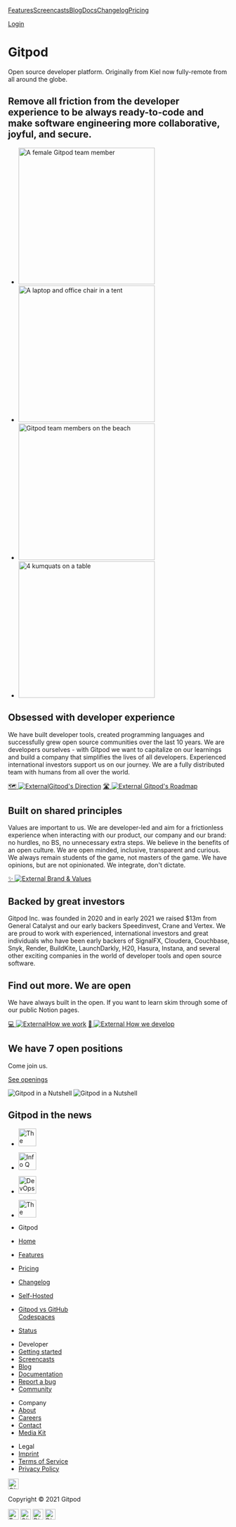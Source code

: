 <a href="/features" class="text-black text-p-large sm:text-dark-grey sm:hover:text-black sm:focus:text-black svelte-qtdv9u">Features</a><a href="/screencasts" class="text-black text-p-large sm:text-dark-grey sm:hover:text-black sm:focus:text-black svelte-qtdv9u highlighted">Screencasts</a><a href="/blog" class="text-black text-p-large sm:text-dark-grey sm:hover:text-black sm:focus:text-black svelte-qtdv9u">Blog</a><a href="/docs" class="text-black text-p-large sm:text-dark-grey sm:hover:text-black sm:focus:text-black svelte-qtdv9u">Docs</a><a href="/changelog" class="text-black text-p-large sm:text-dark-grey sm:hover:text-black sm:focus:text-black svelte-qtdv9u">Changelog</a><a href="/pricing" class="text-black text-p-large sm:text-dark-grey sm:hover:text-black sm:focus:text-black svelte-qtdv9u">Pricing</a>

<a href="https://gitpod.io/login/" class="flex items-center justify-center h-8 w-20 rounded-xl bg-black font-bold text-off-white text-sm focus:text-off-white focus:bg-black-hover hover:text-off-white hover:bg-black-hover">Login</a>

Gitpod
======

Open source developer platform. Originally from Kiel now fully-remote from all around the globe.

Remove all friction from the developer experience to be always ready-to-code and make software engineering more collaborative, joyful, and secure.
--------------------------------------------------------------------------------------------------------------------------------------------------

-   <img src="/images/about/team-2.jpg" alt="A female Gitpod team member" width="310" height="310" />
-   <img src="/images/about/team-3.jpg" alt="A laptop and office chair in a tent" width="310" height="310" />
-   <img src="/images/about/about-6.png" alt="Gitpod team members on the beach" width="310" height="310" />
-   <img src="/images/about/about-5.png" alt="4 kumquats on a table" width="310" height="310" />

Obsessed with developer experience
----------------------------------

We have built developer tools, created programming languages and successfully grew open source communities over the last 10 years. We are developers ourselves - with Gitpod we want to capitalize on our learnings and build a company that simplifies the lives of all developers. Experienced international investors support us on our journey. We are a fully distributed team with humans from all over the world.

<a href="https://www.gitpod.io/direction" class="btn-otherbrand"><span class="icon">🗺️</span> <img src="/svg/external.svg" alt="External" class="arrow" />Gitpod's Direction</a> <a href="https://www.gitpod.io/roadmap" class="btn-otherbrand"><span class="icon">🛣</span> <img src="/svg/external.svg" alt="External" class="arrow" /> Gitpod's Roadmap</a>

Built on shared principles
--------------------------

Values are important to us. We are developer-led and aim for a frictionless experience when interacting with our product, our company and our brand: no hurdles, no BS, no unnecessary extra steps. We believe in the benefits of an open culture. We are open minded, inclusive, transparent and curious. We always remain students of the game, not masters of the game. We have opinions, but are not opinionated. We integrate, don't dictate.

<a href="https://www.notion.so/gitpod/Brand-Values-2ed4c2f93c84499b98e3b5389980992e" class="btn-otherbrand"><span class="icon">✨</span> <img src="/svg/external.svg" alt="External" class="arrow" /> Brand &amp; Values</a>

Backed by great investors
-------------------------

Gitpod Inc. was founded in 2020 and in early 2021 we raised $13m from General Catalyst and our early backers Speedinvest, Crane and Vertex. We are proud to work with experienced, international investors and great individuals who have been early backers of <span class="othercompanies">SignalFX, Cloudera, Couchbase, Snyk, Render, BuildKite, LaunchDarkly, H20, Hasura, Instana</span>, and several other exciting companies in the world of developer tools and open source software.

Find out more. We are open
--------------------------

We have always built in the open. If you want to learn skim through some of our public Notion pages.

<a href="https://www.notion.so/gitpod/How-we-work-0f9159f282d24f9d9776372e0c7dbab4" class="btn-otherbrand"><span class="icon">💻</span> <img src="/svg/external.svg" alt="External" class="arrow" />How we work</a> <a href="https://www.notion.so/gitpod/Development-Process-080f1e439e0440f9b063a000ee213692" class="btn-otherbrand"><span class="icon">🔨</span> <img src="/svg/external.svg" alt="External" class="arrow" /> How we develop</a>

We have 7 open positions
------------------------

Come join us.

<a href="/careers" class="btn-conversion">See openings</a>

![Gitpod in a Nutshell](/images/illustration-grid.jpg) <img src="/images/illustration-small.jpg" alt="Gitpod in a Nutshell" class="small" />

Gitpod in the news
------------------

-   <a href="https://www.theregister.com/2020/08/25/gitpod_open_sources_cloud_development_platform/" class="svelte-a43r6o"><img src="/images/about/TheRegister.svg" alt="The Register" height="40" /></a>
-   <a href="https://www.infoq.com/articles/cloud-based-development/" class="svelte-a43r6o"><img src="/images/about/InfoQ.svg" alt="Info Q" height="40" /></a>
-   <a href="https://devops.com/gitpod-open-sources-automated-local-development-environment/" class="svelte-a43r6o"><img src="/images/about/DevOpsDotCom.svg" alt="DevOps.com" height="40" /></a>
-   <a href="https://thenewstack.io/gitpod-open-sources-a-holistic-ide/" class="svelte-a43r6o"><img src="/images/about/TheNewStack.svg" alt="The New Stack" height="40" /></a>

-   Gitpod
-   <a href="/" class="svelte-1ivs93t">Home</a>
-   <a href="/features" class="svelte-1ivs93t">Features</a>
-   <a href="/pricing" class="svelte-1ivs93t">Pricing</a>
-   <a href="/changelog" class="svelte-1ivs93t">Changelog</a>
-   <a href="/self-hosted" class="svelte-1ivs93t">Self-Hosted</a>
-   <a href="/gitpod-vs-github-codespaces" class="svelte-1ivs93t">Gitpod vs GitHub<br />
    Codespaces</a>
-   <a href="https://www.gitpodstatus.com/" class="svelte-1ivs93t">Status</a>

<!-- -->

-   Developer
-   <a href="/#get-started" class="svelte-1ivs93t">Getting started</a>
-   <a href="/screencasts" class="svelte-1ivs93t">Screencasts</a>
-   <a href="/blog" class="svelte-1ivs93t">Blog</a>
-   <a href="/docs" class="svelte-1ivs93t">Documentation</a>
-   <a href="https://github.com/gitpod-io/gitpod/issues/new?template=bug_report.md" class="svelte-1ivs93t">Report a bug</a>
-   <a href="https://community.gitpod.io" class="svelte-1ivs93t">Community</a>

<!-- -->

-   Company
-   <a href="/about" class="svelte-1ivs93t">About</a>
-   <a href="/careers" class="highlighted svelte-1ivs93t">Careers</a>
-   <a href="/contact" class="svelte-1ivs93t">Contact</a>
-   <a href="/media-kit" class="svelte-1ivs93t">Media Kit</a>

<!-- -->

-   Legal
-   <a href="/imprint" class="svelte-1ivs93t">Imprint</a>
-   <a href="/terms" class="svelte-1ivs93t">Terms of Service</a>
-   <a href="/privacy" class="svelte-1ivs93t">Privacy Policy</a>

<a href="/" class="svelte-1ivs93t"></a>

<img src="/svg/logo-textless.svg" alt="Gitpod" width="24" height="24" />

<span class="ml-macro">Copyright © 2021 Gitpod</span>

<a href="https://twitter.com/gitpod" class="footer__social-link svelte-1ivs93t"><img src="/svg/brands/twitter.svg" alt="Twitter" width="24" height="24" /></a> <a href="https://github.com/gitpod-io" class="footer__social-link svelte-1ivs93t"><img src="/svg/brands/github.svg" alt="GitHub" width="24" height="24" /></a> <a href="https://community.gitpod.io/" class="footer__social-link svelte-1ivs93t"><img src="/svg/brands/discourse.svg" alt="Discourse" width="24" height="24" /></a> <a href="https://www.gitpod.io/chat" class="footer__social-link svelte-1ivs93t"><img src="/svg/brands/discord.svg" alt="Discord" width="24" height="24" /></a>
